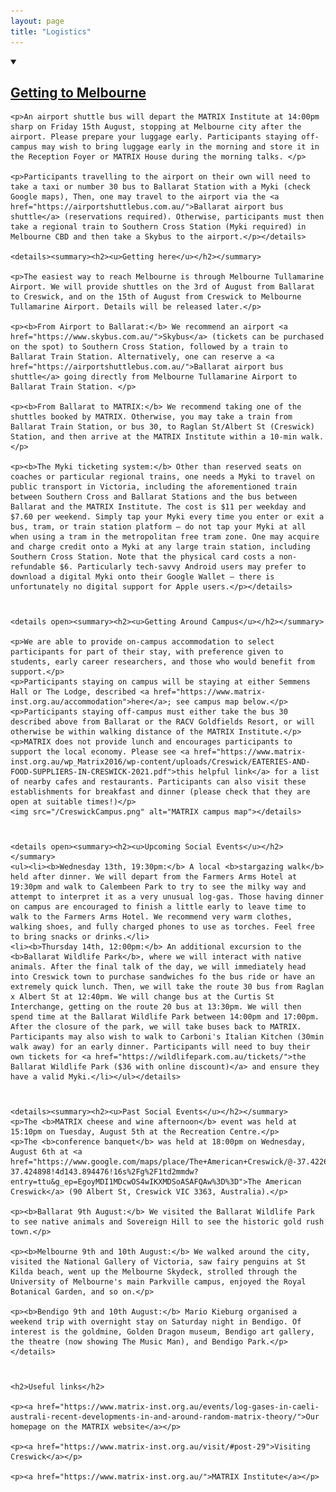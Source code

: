 ```yaml
---
layout: page
title: "Logistics"
---
```

<head>
<style>
    img{width: 90%}
</style>
</head>
<body>
<article>
    
<div style="margin-bottom: 40px;">
    <details open><summary><h2><u>Getting to Melbourne</u></h2></summary>

    <p>An airport shuttle bus will depart the MATRIX Institute at 14:00pm sharp on Friday 15th August, stopping at Melbourne city after the airport. Please prepare your luggage early. Participants staying off-campus may wish to bring luggage early in the morning and store it in the Reception Foyer or MATRIX House during the morning talks. </p>
    
    <p>Participants travelling to the airport on their own will need to take a taxi or number 30 bus to Ballarat Station with a Myki (check Google maps), Then, one may travel to the airport via the <a href="https://airportshuttlebus.com.au/">Ballarat airport bus shuttle</a> (reservations required). Otherwise, participants must then take a regional train to Southern Cross Station (Myki required) in Melbourne CBD and then take a Skybus to the airport.</p></details>

    <details><summary><h2><u>Getting here</u></h2></summary>
    
    <p>The easiest way to reach Melbourne is through Melbourne Tullamarine Airport. We will provide shuttles on the 3rd of August from Ballarat to Creswick, and on the 15th of August from Creswick to Melbourne Tullamarine Airport. Details will be released later.</p>
    
    <p><b>From Airport to Ballarat:</b> We recommend an airport <a href="https://www.skybus.com.au/">Skybus</a> (tickets can be purchased on the spot) to Southern Cross Station, followed by a train to Ballarat Train Station. Alternatively, one can reserve a <a href="https://airportshuttlebus.com.au/">Ballarat airport bus shuttle</a> going directly from Melbourne Tullamarine Airport to Ballarat Train Station. </p>
    
    <p><b>From Ballarat to MATRIX:</b> We recommend taking one of the shuttles booked by MATRIX. Otherwise, you may take a train from Ballarat Train Station, or bus 30, to Raglan St/Albert St (Creswick) Station, and then arrive at the MATRIX Institute within a 10-min walk.</p> 
    
    <p><b>The Myki ticketing system:</b> Other than reserved seats on coaches or particular regional trains, one needs a Myki to travel on public transport in Victoria, including the aforementioned train between Southern Cross and Ballarat Stations and the bus between Ballarat and the MATRIX Institute. The cost is $11 per weekday and $7.60 per weekend. Simply tap your Myki every time you enter or exit a bus, tram, or train station platform — do not tap your Myki at all when using a tram in the metropolitan free tram zone. One may acquire and charge credit onto a Myki at any large train station, including Southern Cross Station. Note that the physical card costs a non-refundable $6. Particularly tech-savvy Android users may prefer to download a digital Myki onto their Google Wallet — there is unfortunately no digital support for Apple users.</p></details>

</div>

<div style="margin-bottom: 40px;">

    <details open><summary><h2><u>Getting Around Campus</u></h2></summary>

    <p>We are able to provide on-campus accommodation to select participants for part of their stay, with preference given to students, early career researchers, and those who would benefit from support.</p>
    <p>Participants staying on campus will be staying at either Semmens Hall or The Lodge, described <a href="https://www.matrix-inst.org.au/accommodation">here</a>; see campus map below.</p>
    <p>Participants staying off-campus must either take the bus 30 described above from Ballarat or the RACV Goldfields Resort, or will otherwise be within walking distance of the MATRIX Institute.</p>
    <p>MATRIX does not provide lunch and encourages participants to support the local economy. Please see <a href="https://www.matrix-inst.org.au/wp_Matrix2016/wp-content/uploads/Creswick/EATERIES-AND-FOOD-SUPPLIERS-IN-CRESWICK-2021.pdf">this helpful link</a> for a list of nearby cafes and restaurants. Participants can also visit these establishments for breakfast and dinner (please check that they are open at suitable times!)</p>
    <img src="/CreswickCampus.png" alt="MATRIX campus map"></details>

</div>

<div style="margin-bottom: 40px;">

    <details open><summary><h2><u>Upcoming Social Events</u></h2></summary>
    <ul><li><b>Wednesday 13th, 19:30pm:</b> A local <b>stargazing walk</b> held after dinner. We will depart from the Farmers Arms Hotel at 19:30pm and walk to Calembeen Park to try to see the milky way and attempt to interpret it as a very unusual log-gas. Those having dinner on campus are encouraged to finish a little early to leave time to walk to the Farmers Arms Hotel. We recommend very warm clothes, walking shoes, and fully charged phones to use as torches. Feel free to bring snacks or drinks.</li>
    <li><b>Thursday 14th, 12:00pm:</b> An additional excursion to the <b>Ballarat Wildlife Park</b>, where we will interact with native animals. After the final talk of the day, we will immediately head into Creswick town to purchase sandwiches fo the bus ride or have an extremely quick lunch. Then, we will take the route 30 bus from Raglan x Albert St at 12:40pm. We will change bus at the Curtis St Interchange, getting on the route 20 bus at 13:30pm. We will then spend time at the Ballarat Wildlife Park between 14:00pm and 17:00pm. After the closure of the park, we will take buses back to MATRIX. Participants may also wish to walk to Carboni's Italian Kitchen (30min walk away) for an early dinner. Participants will need to buy their own tickets for <a href="https://wildlifepark.com.au/tickets/">the Ballarat Wildlife Park ($36 with online discount)</a> and ensure they have a valid Myki.</li></ul></details>

</div>

<div style="margin-bottom: 40px;">

    <details><summary><h2><u>Past Social Events</u></h2></summary>
    <p>The <b>MATRIX cheese and wine afternoon</b> event was held at 15:10pm on Tuesday, August 5th at the Recreation Centre.</p>
    <p>The <b>conference banquet</b> was held at 18:00pm on Wednesday, August 6th at <a href="https://www.google.com/maps/place/The+American+Creswick/@-37.4226802,143.8845129,14.9z/data=!4m9!3m8!1s0x6ad1383357eb0e67:0xe51b5d633a80a8ed!5m2!4m1!1i2!8m2!3d-37.424898!4d143.894476!16s%2Fg%2F1td2mmdw?entry=ttu&g_ep=EgoyMDI1MDcwOS4wIKXMDSoASAFQAw%3D%3D">The American Creswick</a> (90 Albert St, Creswick VIC 3363, Australia).</p>

    <p><b>Ballarat 9th August:</b> We visited the Ballarat Wildlife Park to see native animals and Sovereign Hill to see the historic gold rush town.</p>

    <p><b>Melbourne 9th and 10th August:</b> We walked around the city, visited the National Gallery of Victoria, saw fairy penguins at St Kilda beach, went up the Melbourne Skydeck, strolled through the University of Melbourne's main Parkville campus, enjoyed the Royal Botanical Garden, and so on.</p>

    <p><b>Bendigo 9th and 10th August:</b> Mario Kieburg organised a weekend trip with overnight stay on Saturday night in Bendigo. Of interest is the goldmine, Golden Dragon museum, Bendigo art gallery, the theatre (now showing The Music Man), and Bendigo Park.</p></details>

</div>


<div style="margin-bottom: 40px;">

    <h2>Useful links</h2>

    <p><a href="https://www.matrix-inst.org.au/events/log-gases-in-caeli-australi-recent-developments-in-and-around-random-matrix-theory/">Our homepage on the MATRIX website</a></p>
    
    <p><a href="https://www.matrix-inst.org.au/visit/#post-29">Visiting Creswick</a></p>

    <p><a href="https://www.matrix-inst.org.au/">MATRIX Institute</a></p>

</div>


</article>
</body>
